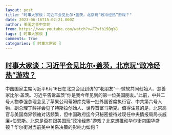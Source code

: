 ```yaml
---
layout: post
title: "时事大家谈：习近平会见比尔•盖茨，北京玩“政冷经热”游戏？"
date: 2023-06-16T15:02:21.000Z
author: 美国之音中文网
from: https://www.youtube.com/watch?v=F7sfb19BgY8
tags: [ 时事大家谈 ]
comments: True
categories: [ 时事大家谈 ]
---
```

<!--1686927741000-->
[时事大家谈：习近平会见比尔•盖茨，北京玩“政冷经热”游戏？](https://www.youtube.com/watch?v=F7sfb19BgY8)
------

<div>
中国国家主席习近平6月16日在北京会见到访的“老朋友”---微软共同创始人、慈善家比尔·盖茨。习近平告诉盖茨“你是我今年见到的第一位美国朋友。”此前，中共二号人物李强总理会见了苹果公司蒂姆库克等一批外国首席执行官、中共第六号人物、副总理丁薛祥会见了特斯拉创始人、世界首富马斯克。值得注意的是，北京高官与美国商界领袖对话频繁，但中国政府迄今只秘密接待过现任中央情报局局长威廉•伯恩斯。北京是否在跟美国玩“政冷经热”游戏？北京想推动华尔街包围华盛顿？华尔街对当前美中关系决策的影响力如何？
</div>

